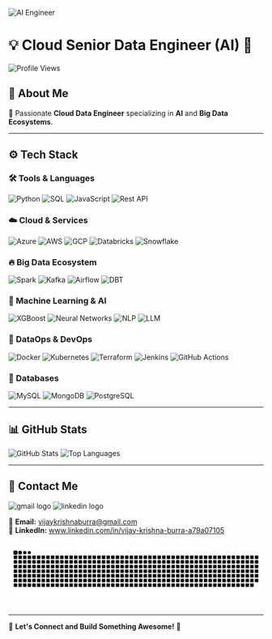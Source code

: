 ![AI Engineer](https://media.giphy.com/media/QTfX9Ejfra3ZmNxh6B/giphy.gif)

# 💡 Cloud Senior Data Engineer (AI) 🚀

![Profile Views](https://komarev.com/ghpvc/?username=YourGitHubUsername&color=blue&style=flat-square)

## 🌟 About Me

🔹 Passionate **Cloud Data Engineer** specializing in **AI** and **Big Data Ecosystems**.<br>


---
## ⚙️ Tech Stack

### 🛠 Tools & Languages

![Python](https://img.shields.io/badge/Python-3776AB?style=for-the-badge&logo=python&logoColor=white)
![SQL](https://img.shields.io/badge/SQL-CC2927?style=for-the-badge&logo=microsoft-sql-server&logoColor=white)
![JavaScript](https://img.shields.io/badge/JavaScript-F7DF1E?style=for-the-badge&logo=javascript&logoColor=black)
![Rest API](https://img.shields.io/badge/REST%20API-02569B?style=for-the-badge&logo=api&logoColor=white)

### ☁️ Cloud & Services

![Azure](https://img.shields.io/badge/Azure-0078D4?style=for-the-badge&logo=microsoft-azure&logoColor=white)
![AWS](https://img.shields.io/badge/AWS-232F3E?style=for-the-badge&logo=amazon-aws&logoColor=white)
![GCP](https://img.shields.io/badge/GCP-4285F4?style=for-the-badge&logo=google-cloud&logoColor=white)
![Databricks](https://img.shields.io/badge/Databricks-FF3621?style=for-the-badge&logo=databricks&logoColor=white)
![Snowflake](https://img.shields.io/badge/Snowflake-29B5E8?style=for-the-badge&logo=snowflake&logoColor=white)

### 🔥 Big Data Ecosystem

![Spark](https://img.shields.io/badge/Apache%20Spark-E25A1C?style=for-the-badge&logo=apache-spark&logoColor=white)
![Kafka](https://img.shields.io/badge/Apache%20Kafka-231F20?style=for-the-badge&logo=apache-kafka&logoColor=white)
![Airflow](https://img.shields.io/badge/Apache%20Airflow-017CEE?style=for-the-badge&logo=apache-airflow&logoColor=white)
![DBT](https://img.shields.io/badge/DBT-FF694B?style=for-the-badge&logo=dbt&logoColor=white)

### 🤖 Machine Learning & AI

![XGBoost](https://img.shields.io/badge/XGBoost-F76C00?style=for-the-badge&logo=xgboost&logoColor=white)
![Neural Networks](https://img.shields.io/badge/Neural%20Networks-00BFFF?style=for-the-badge&logo=pytorch&logoColor=white)
![NLP](https://img.shields.io/badge/NLP-00A3E0?style=for-the-badge&logo=google-cloud-natural-language&logoColor=white)
![LLM](https://img.shields.io/badge/LLM-9146FF?style=for-the-badge&logo=openai&logoColor=white)

### 🚀 DataOps & DevOps

![Docker](https://img.shields.io/badge/Docker-2496ED?style=for-the-badge&logo=docker&logoColor=white)
![Kubernetes](https://img.shields.io/badge/Kubernetes-326CE5?style=for-the-badge&logo=kubernetes&logoColor=white)
![Terraform](https://img.shields.io/badge/Terraform-623CE4?style=for-the-badge&logo=terraform&logoColor=white)
![Jenkins](https://img.shields.io/badge/Jenkins-D24939?style=for-the-badge&logo=jenkins&logoColor=white)
![GitHub Actions](https://img.shields.io/badge/GitHub%20Actions-2088FF?style=for-the-badge&logo=github-actions&logoColor=white)

### 💾 Databases

![MySQL](https://img.shields.io/badge/MySQL-4479A1?style=for-the-badge&logo=mysql&logoColor=white)
![MongoDB](https://img.shields.io/badge/MongoDB-4EA94B?style=for-the-badge&logo=mongodb&logoColor=white)
![PostgreSQL](https://img.shields.io/badge/PostgreSQL-336791?style=for-the-badge&logo=postgresql&logoColor=white)

---
## 📊 GitHub Stats

![GitHub Stats](https://github-readme-stats.vercel.app/api?username=Vijaykrishna94&show_icons=true&theme=radical)
![Top Languages](https://github-readme-stats.vercel.app/api/top-langs/?username=Vijaykrishna94&show_icons=true&theme=radical)

---
## 🚀 Contact Me

<div align="left">
  <img src="https://img.shields.io/static/v1?message=Gmail&logo=gmail&label=&color=D14836&logoColor=white&labelColor=&style=for-the-badge" height="35" alt="gmail logo"  />
  <img src="https://img.shields.io/static/v1?message=LinkedIn&logo=linkedin&label=&color=0077B5&logoColor=white&labelColor=&style=for-the-badge" height="35" alt="linkedin logo"  />
</div>

📧 **Email:** vijaykrishnaburra@gmail.com  
💼 **LinkedIn:** www.linkedin.com/in/vijay-krishna-burra-a79a07105
###
<img src="https://raw.githubusercontent.com/Vijaykrishna94/Vijaykrishna94/output/snake.svg" alt="Snake animation" />

###

---
🔗 **Let's Connect and Build Something Awesome!** 🚀
